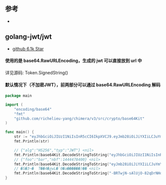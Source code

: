 ## 参考
- 


## golang-jwt/jwt
- [github 6.1k Star](https://github.com/golang-jwt/jwt)

#### 使用的是 base64.RawURLEncoding，生成的 jwt 可以直接放到 url 中
详见源码: Token.SignedString()

#### 默认情况下（不加密JWT），前两部分可以通过 base64.RawURLEncoding 解码
```go
package main

import (
	"encoding/base64"
	"fmt"
	"github.com/richelieu-yang/chimera/v3/src/crypto/base64Kit"
)

func main() {
	str := "eyJhbGciOiJIUzI1NiIsInR5cCI6IkpXVCJ9.eyJmb28iOiJiYXIiLCJuYmYiOjE0NDQ0Nzg0MDB9.-BRTwjN-sAlUjO-82qDrNHdMtGAwgWH05PrN49Ep_sU"
	fmt.Println(str)

	// {"alg":"HS256","typ":"JWT"} <nil>
	fmt.Println(base64Kit.DecodeStringToString("eyJhbGciOiJIUzI1NiIsInR5cCI6IkpXVCJ9", base64Kit.WithEncoding(base64.RawURLEncoding)))
	// {"foo":"bar","nbf":1444478400} <nil>
	fmt.Println(base64Kit.DecodeStringToString("eyJmb28iOiJiYXIiLCJuYmYiOjE0NDQ0Nzg0MDB9", base64Kit.WithEncoding(base64.RawURLEncoding)))
	// �S�3~�  T��ڠ�4wL�`0�a������)�� <nil>
	fmt.Println(base64Kit.DecodeStringToString("-BRTwjN-sAlUjO-82qDrNHdMtGAwgWH05PrN49Ep_sU", base64Kit.WithEncoding(base64.RawURLEncoding)))
}
```

